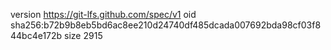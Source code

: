 version https://git-lfs.github.com/spec/v1
oid sha256:b72b9b8eb5bd6ac8ee210d24740df485dcada007692bda98cf03f844bc4e172b
size 2915

